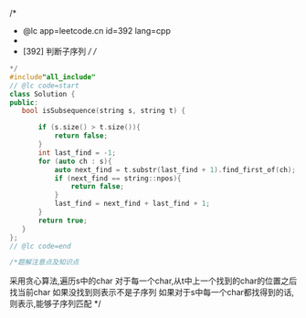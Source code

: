 /*
 * @lc app=leetcode.cn id=392 lang=cpp
 *
 * [392] 判断子序列
 */
/*
 ```C++
 */
#include"all_include"
// @lc code=start
class Solution {
public:
    bool isSubsequence(string s, string t) {

        if (s.size() > t.size()){
            return false;
        }
        int last_find = -1;
        for (auto ch : s){
            auto next_find = t.substr(last_find + 1).find_first_of(ch);
            if (next_find == string::npos){
                return false;
            }
            last_find = next_find + last_find + 1;
        }
        return true;
    }
};
// @lc code=end

/*题解注意点及知识点
 ```
采用贪心算法,遍历s中的char 对于每一个char,从t中上一个找到的char的位置之后找当前char
 如果没找到则表示不是子序列 如果对于s中每一个char都找得到的话,则表示,能够子序列匹配
 */